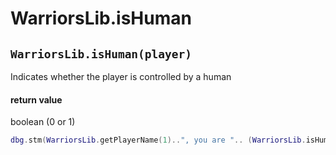 # WarriorsLib.isHuman

## `WarriorsLib.isHuman(player)`

Indicates whether the player is controlled by a human

#### return value

boolean (0 or 1)

```lua
dbg.stm(WarriorsLib.getPlayerName(1)..", you are ".. (WarriorsLib.isHuman(1) == 1 and "a Human" or "an AI"))
```
